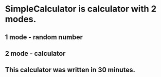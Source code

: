 # SimpleCalculator is calculator with 2 modes.
## 1 mode - random number
## 2 mode - calculator

## This calculator was written in 30 minutes.
